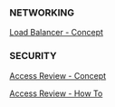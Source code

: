 
### NETWORKING
[Load Balancer - Concept](https://docs.microsoft.com/en-us/azure/load-balancer/load-balancer-overview)

### SECURITY
[Access Review - Concept](https://docs.microsoft.com/en-us/azure/active-directory/governance/access-reviews-overview)

[Access Review - How To](https://docs.microsoft.com/en-us/azure/active-directory/governance/create-access-review)
